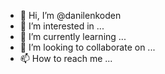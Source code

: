 - 👋 Hi, I’m @danilenkoden
- 👀 I’m interested in ...
- 🌱 I’m currently learning ...
- 💞️ I’m looking to collaborate on ...
- 📫 How to reach me ...

<!---
danilenkoden/danilenkoden is a ✨ special ✨ repository because its `README.md` (this file) appears on your GitHub profile.
You can click the Preview link to take a look at your changes.
--->
